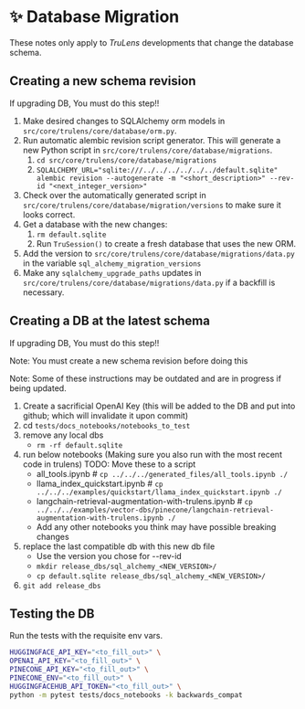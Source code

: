# ✨ Database Migration

These notes only apply to _TruLens_ developments that change the database
schema.

## Creating a new schema revision

If upgrading DB, You must do this step!!

1. Make desired changes to SQLAlchemy orm models in `src/core/trulens/core/database/orm.py`.
1. Run automatic alembic revision script generator. This will generate a new Python script in `src/core/trulens/core/database/migrations`.
   1. `cd src/core/trulens/core/database/migrations`
   1. `SQLALCHEMY_URL="sqlite:///../../../../../../default.sqlite" alembic revision --autogenerate -m "<short_description>" --rev-id "<next_integer_version>"`
1. Check over the automatically generated script in `src/core/trulens/core/database/migration/versions` to make sure it looks correct.
1. Get a database with the new changes:
   1. `rm default.sqlite`
   1. Run `TruSession()` to create a fresh database that uses the new ORM.
1. Add the version to `src/core/trulens/core/database/migrations/data.py` in the variable `sql_alchemy_migration_versions`
1. Make any `sqlalchemy_upgrade_paths` updates in `src/core/trulens/core/database/migrations/data.py` if a backfill is necessary.

## Creating a DB at the latest schema

If upgrading DB, You must do this step!!

Note: You must create a new schema revision before doing this

Note: Some of these instructions may be outdated and are in progress if being updated.

1. Create a sacrificial OpenAI Key (this will be added to the DB and put into
   github; which will invalidate it upon commit)
1. cd `tests/docs_notebooks/notebooks_to_test`
1. remove any local dbs
   - `rm -rf default.sqlite`
1. run below notebooks (Making sure you also run with the most recent code in
   trulens) TODO: Move these to a script
   - all_tools.ipynb # `cp ../../../generated_files/all_tools.ipynb ./`
   - llama_index_quickstart.ipynb # `cp
../../../examples/quickstart/llama_index_quickstart.ipynb ./`
   - langchain-retrieval-augmentation-with-trulens.ipynb # `cp
../../../examples/vector-dbs/pinecone/langchain-retrieval-augmentation-with-trulens.ipynb
./`
   - Add any other notebooks you think may have possible breaking changes
1. replace the last compatible db with this new db file
   - Use the version you chose for --rev-id
   - `mkdir release_dbs/sql_alchemy_<NEW_VERSION>/`
   - `cp default.sqlite
release_dbs/sql_alchemy_<NEW_VERSION>/`
1. `git add release_dbs`

## Testing the DB

Run the tests with the requisite env vars.

```bash
HUGGINGFACE_API_KEY="<to_fill_out>" \
OPENAI_API_KEY="<to_fill_out>" \
PINECONE_API_KEY="<to_fill_out>" \
PINECONE_ENV="<to_fill_out>" \
HUGGINGFACEHUB_API_TOKEN="<to_fill_out>" \
python -m pytest tests/docs_notebooks -k backwards_compat
```
